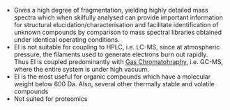 - Gives a high degree of fragmentation, yielding highly detailed mass spectra which when skilfully analysed can provide important information for structural elucidation/characterisation and facilitate identification of unknown compounds by comparison to mass spectral libraries obtained under identical operating conditions.
- EI is not suitable for coupling to HPLC, i.e. LC-MS, since at atmospheric pressure, the filaments used to generate electrons burn out rapidly. Thus EI is coupled predominantly with [Gas Chromatohraphy](https://www.wikiwand.com/en/Gas_chromatography), i.e. GC-MS, where the entire system is under high vacuum.
- EI is the most useful for organic compounds which have a molecular weight below 600 Da. Also, several other thermally stable and volatile compounds
- Not suited for proteomics
